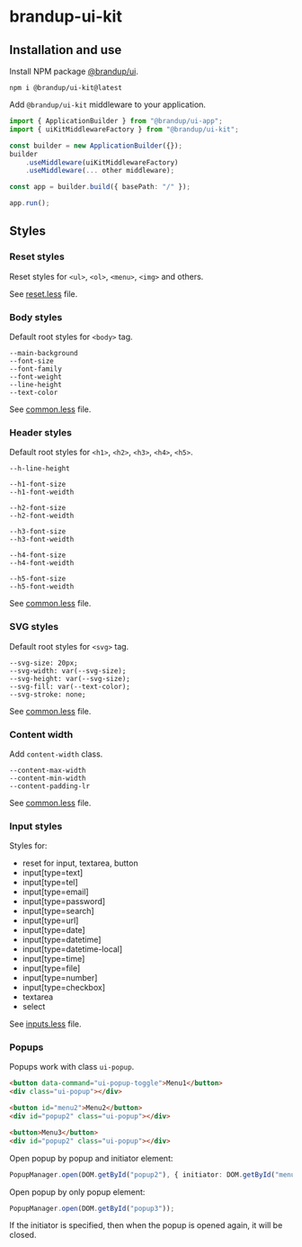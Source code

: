 # brandup-ui-kit

## Installation and use

Install NPM package [@brandup/ui](https://www.npmjs.com/package/@brandup/ui-kit).

```
npm i @brandup/ui-kit@latest
```

Add `@brandup/ui-kit` middleware to your application.

```TypeScript
import { ApplicationBuilder } from "@brandup/ui-app";
import { uiKitMiddlewareFactory } from "@brandup/ui-kit";

const builder = new ApplicationBuilder({});
builder
	.useMiddleware(uiKitMiddlewareFactory)
	.useMiddleware(... other middleware);

const app = builder.build({ basePath: "/" });

app.run();
```

## Styles

### Reset styles

Reset styles for `<ul>`, `<ol>`, `<menu>`, `<img>` and others.

See [reset.less](source/reset.less) file.

### Body styles

Default root styles for `<body>` tag.

```
--main-background
--font-size
--font-family
--font-weight
--line-height
--text-color
```

See [common.less](source/common.less) file.

### Header styles

Default root styles for `<h1>`, `<h2>`, `<h3>`, `<h4>`, `<h5>`.

```
--h-line-height

--h1-font-size
--h1-font-weidth

--h2-font-size
--h2-font-weidth

--h3-font-size
--h3-font-weidth

--h4-font-size
--h4-font-weidth

--h5-font-size
--h5-font-weidth
```

See [common.less](source/common.less) file.

### SVG styles

Default root styles for `<svg>` tag.

```
--svg-size: 20px;
--svg-width: var(--svg-size);
--svg-height: var(--svg-size);
--svg-fill: var(--text-color);
--svg-stroke: none;
```

See [common.less](source/common.less) file.

### Content width

Add `content-width` class.

```
--content-max-width
--content-min-width
--content-padding-lr
```

See [common.less](source/common.less) file.

### Input styles

Styles for:

-   reset for input, textarea, button
-   input[type=text]
-   input[type=tel]
-   input[type=email]
-   input[type=password]
-   input[type=search]
-   input[type=url]
-   input[type=date]
-   input[type=datetime]
-   input[type=datetime-local]
-   input[type=time]
-   input[type=file]
-   input[type=number]
-   input[type=checkbox]
-   textarea
-   select

See [inputs.less](source/inputs.less) file.

### Popups

Popups work with class `ui-popup`.

```HTML
<button data-command="ui-popup-toggle">Menu1</button>
<div class="ui-popup"></div>

<button id="menu2">Menu2</button>
<div id="popup2" class="ui-popup"></div>

<button>Menu3</button>
<div id="popup2" class="ui-popup"></div>
```

Open popup by popup and initiator element:

```TypeScript
PopupManager.open(DOM.getById("popup2"), { initiator: DOM.getById("menu2") });
```

Open popup by only popup element:

```TypeScript
PopupManager.open(DOM.getById("popup3"));
```

If the initiator is specified, then when the popup is opened again, it will be closed.
